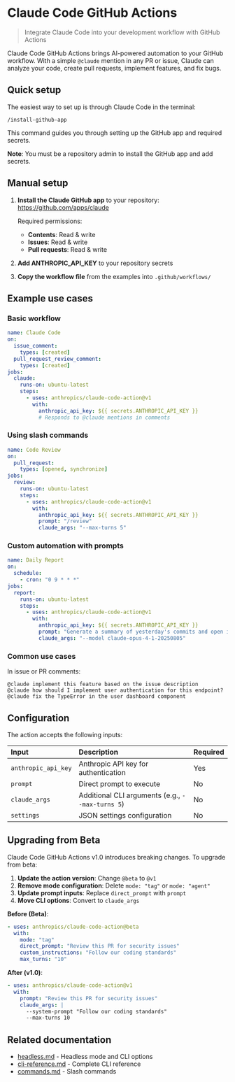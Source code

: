 # Claude Code GitHub Actions

> Integrate Claude Code into your development workflow with GitHub Actions

Claude Code GitHub Actions brings AI-powered automation to your GitHub workflow. With a simple `@claude` mention in any PR or issue, Claude can analyze your code, create pull requests, implement features, and fix bugs.

## Quick setup

The easiest way to set up is through Claude Code in the terminal:

```
/install-github-app
```

This command guides you through setting up the GitHub app and required secrets.

**Note**: You must be a repository admin to install the GitHub app and add secrets.

## Manual setup

1. **Install the Claude GitHub app** to your repository: https://github.com/apps/claude

   Required permissions:
   * **Contents**: Read & write
   * **Issues**: Read & write
   * **Pull requests**: Read & write

2. **Add ANTHROPIC_API_KEY** to your repository secrets

3. **Copy the workflow file** from the examples into `.github/workflows/`

## Example use cases

### Basic workflow

```yaml
name: Claude Code
on:
  issue_comment:
    types: [created]
  pull_request_review_comment:
    types: [created]
jobs:
  claude:
    runs-on: ubuntu-latest
    steps:
      - uses: anthropics/claude-code-action@v1
        with:
          anthropic_api_key: ${{ secrets.ANTHROPIC_API_KEY }}
          # Responds to @claude mentions in comments
```

### Using slash commands

```yaml
name: Code Review
on:
  pull_request:
    types: [opened, synchronize]
jobs:
  review:
    runs-on: ubuntu-latest
    steps:
      - uses: anthropics/claude-code-action@v1
        with:
          anthropic_api_key: ${{ secrets.ANTHROPIC_API_KEY }}
          prompt: "/review"
          claude_args: "--max-turns 5"
```

### Custom automation with prompts

```yaml
name: Daily Report
on:
  schedule:
    - cron: "0 9 * * *"
jobs:
  report:
    runs-on: ubuntu-latest
    steps:
      - uses: anthropics/claude-code-action@v1
        with:
          anthropic_api_key: ${{ secrets.ANTHROPIC_API_KEY }}
          prompt: "Generate a summary of yesterday's commits and open issues"
          claude_args: "--model claude-opus-4-1-20250805"
```

### Common use cases

In issue or PR comments:

```
@claude implement this feature based on the issue description
@claude how should I implement user authentication for this endpoint?
@claude fix the TypeError in the user dashboard component
```

## Configuration

The action accepts the following inputs:

| Input                 | Description                                          | Required |
| :-------------------- | :--------------------------------------------------- | :------- |
| `anthropic_api_key`   | Anthropic API key for authentication                 | Yes      |
| `prompt`              | Direct prompt to execute                             | No       |
| `claude_args`         | Additional CLI arguments (e.g., `--max-turns 5`)     | No       |
| `settings`            | JSON settings configuration                          | No       |

## Upgrading from Beta

Claude Code GitHub Actions v1.0 introduces breaking changes. To upgrade from beta:

1. **Update the action version**: Change `@beta` to `@v1`
2. **Remove mode configuration**: Delete `mode: "tag"` or `mode: "agent"`
3. **Update prompt inputs**: Replace `direct_prompt` with `prompt`
4. **Move CLI options**: Convert to `claude_args`

**Before (Beta)**:

```yaml
- uses: anthropics/claude-code-action@beta
  with:
    mode: "tag"
    direct_prompt: "Review this PR for security issues"
    custom_instructions: "Follow our coding standards"
    max_turns: "10"
```

**After (v1.0)**:

```yaml
- uses: anthropics/claude-code-action@v1
  with:
    prompt: "Review this PR for security issues"
    claude_args: |
      --system-prompt "Follow our coding standards"
      --max-turns 10
```

## Related documentation

* [headless.md](headless.md) - Headless mode and CLI options
* [cli-reference.md](cli-reference.md) - Complete CLI reference
* [commands.md](commands.md) - Slash commands
